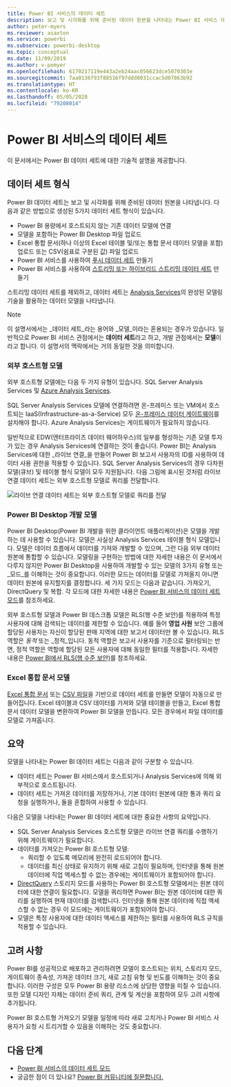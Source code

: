 ```yaml
---
title: Power BI 서비스의 데이터 세트
description: 보고 및 시각화를 위해 준비된 데이터 원본을 나타내는 Power BI 서비스 데이터 세트를 이해합니다.
author: peter-myers
ms.reviewer: asaxton
ms.service: powerbi
ms.subservice: powerbi-desktop
ms.topic: conceptual
ms.date: 11/09/2019
ms.author: v-pemyer
ms.openlocfilehash: 6170217119e443a2eb24aac056623dce5070303e
ms.sourcegitcommit: 7aa0136f93f88516f97ddd8031ccac5d07863b92
ms.translationtype: HT
ms.contentlocale: ko-KR
ms.lasthandoff: 05/05/2020
ms.locfileid: "79208014"
---
```

# <a name="datasets-in-the-power-bi-service"></a>Power BI 서비스의 데이터 세트

이 문서에서는 Power BI 데이터 세트에 대한 기술적 설명을 제공합니다.

## <a name="dataset-types"></a>데이터 세트 형식

Power BI 데이터 세트는 보고 및 시각화를 위해 준비된 데이터 원본을 나타냅니다. 다음과 같은 방법으로 생성된 5가지 데이터 세트 형식이 있습니다.

- Power BI 용량에서 호스트되지 않는 기존 데이터 모델에 연결
- 모델을 포함하는 Power BI Desktop 파일 업로드
- Excel 통합 문서(하나 이상의 Excel 테이블 및/또는 통합 문서 데이터 모델을 포함) 업로드 또는 CSV(쉼표로 구분된 값) 파일 업로드
- Power BI 서비스를 사용하여 [푸시 데이터 세트](developer/automation/walkthrough-push-data.md) 만들기
- Power BI 서비스를 사용하여 [스트리밍 또는 하이브리드 스트리밍 데이터 세트](service-real-time-streaming.md) 만들기

스트리밍 데이터 세트를 제외하고, 데이터 세트는 [Analysis Services](/analysis-services/analysis-services-overview)의 완성된 모델링 기술을 활용하는 데이터 모델을 나타냅니다.

> [!NOTE]
> 이 설명서에서는 _데이터 세트_라는 용어와 _모델_이라는 혼용되는 경우가 있습니다. 일반적으로 Power BI 서비스 관점에서는 **데이터 세트**라고 하고, 개발 관점에서는 **모델**이라고 합니다. 이 설명서의 맥락에서는 거의 동일한 것을 의미합니다.

### <a name="external-hosted-models"></a>외부 호스트형 모델

외부 호스트형 모델에는 다음 두 가지 유형이 있습니다. SQL Server Analysis Services 및 [Azure Analysis Services](/azure/analysis-services/analysis-services-overview).

SQL Server Analysis Services 모델에 연결하려면 온-프레미스 또는 VM에서 호스트되는 IaaS(Infrastructure-as-a-Service) 모두 [온-프레미스 데이터 게이트웨이](service-gateway-onprem.md)를 설치해야 합니다. Azure Analysis Services는 게이트웨이가 필요하지 않습니다.

일반적으로 EDW(엔터프라이즈 데이터 웨어하우스)의 일부를 형성하는 기존 모델 투자가 있는 경우 Analysis Services에 연결하는 것이 좋습니다. Power BI는 Analysis Services에 대한 _라이브 연결_을 만들어 Power BI 보고서 사용자의 ID를 사용하여 데이터 사용 권한을 적용할 수 있습니다. SQL Server Analysis Services의 경우 다차원 모델(큐브) 및 테이블 형식 모델이 모두 지원됩니다. 다음 그림에 표시된 것처럼 라이브 연결 데이터 세트는 외부 호스트형 모델로 쿼리를 전달합니다.

![라이브 연결 데이터 세트는 외부 호스트형 모델로 쿼리를 전달](media/service-datasets-understand/live-connection-dataset.png)

### <a name="power-bi-desktop-developed-models"></a>Power BI Desktop 개발 모델

Power BI Desktop(Power BI 개발을 위한 클라이언트 애플리케이션)은 모델을 개발하는 데 사용할 수 있습니다. 모델은 사실상 Analysis Services 테이블 형식 모델입니다. 모델은 데이터 흐름에서 데이터를 가져와 개발할 수 있으며, 그런 다음 외부 데이터 원본에 통합할 수 있습니다. 모델링을 구현하는 방법에 대한 자세한 내용은 이 문서에서 다루지 않지만 Power BI Desktop을 사용하여 개발할 수 있는 모델의 3가지 유형 또는 _모드_를 이해하는 것이 중요합니다. 이러한 모드는 데이터를 모델로 가져올지 아니면 데이터 원본에 유지할지를 결정합니다. 세 가지 모드는 다음과 같습니다. 가져오기, DirectQuery 및 복합. 각 모드에 대한 자세한 내용은 [Power BI 서비스의 데이터 세트 모드](service-dataset-modes-understand.md)를 참조하세요.

외부 호스트형 모델과 Power BI 데스크톱 모델은 RLS(행 수준 보안)를 적용하여 특정 사용자에 대해 검색되는 데이터를 제한할 수 있습니다. 예를 들어 **영업 사원** 보안 그룹에 할당된 사용자는 자신이 할당된 판매 지역에 대한 보고서 데이터만 볼 수 있습니다. RLS 역할은 _동적_ 또는 _정적_입니다. 동적 역할은 보고서 사용자를 기준으로 필터링되는 반면, 정적 역할은 역할에 할당된 모든 사용자에 대해 동일한 필터를 적용합니다. 자세한 내용은 [Power BI에서 RLS(행 수준 보안)](service-admin-rls.md)를 참조하세요.

### <a name="excel-workbook-models"></a>Excel 통합 문서 모델

[Excel 통합 문서](service-excel-workbook-files.md) 또는 [CSV 파일](service-comma-separated-value-files.md)을 기반으로 데이터 세트를 만들면 모델이 자동으로 만들어집니다. Excel 테이블과 CSV 데이터를 가져와 모델 테이블을 만들고, Excel 통합 문서 데이터 모델을 변환하여 Power BI 모델을 만듭니다. 모든 경우에서 파일 데이터를 모델로 가져옵니다.

## <a name="summary"></a>요약

모델을 나타내는 Power BI 데이터 세트는 다음과 같이 구분할 수 있습니다.

- 데이터 세트는 Power BI 서비스에서 호스트되거나 Analysis Services에 의해 외부적으로 호스트됩니다.
- 데이터 세트는 가져온 데이터를 저장하거나, 기본 데이터 원본에 대한 통과 쿼리 요청을 실행하거나, 둘을 혼합하여 사용할 수 있습니다.

다음은 모델을 나타내는 Power BI 데이터 세트에 대한 중요한 사항의 요약입니다.

- SQL Server Analysis Services 호스트형 모델은 라이브 연결 쿼리를 수행하기 위해 게이트웨이가 필요합니다.
- 데이터를 가져오는 Power BI 호스트형 모델:
  - 쿼리할 수 있도록 메모리에 완전히 로드되어야 합니다.
  - 데이터를 최신 상태로 유지하기 위해 새로 고침이 필요하며, 인터넷을 통해 원본 데이터에 직업 액세스할 수 없는 경우에는 게이트웨이가 포함되어야 합니다.
- [DirectQuery](desktop-directquery-about.md) 스토리지 모드를 사용하는 Power BI 호스트형 모델에서는 원본 데이터에 대한 연결이 필요합니다. 모델을 쿼리하면 Power BI는 원본 데이터에 대한 쿼리를 실행하여 현재 데이터를 검색합니다. 인터넷을 통해 원본 데이터에 직접 액세스할 수 없는 경우 이 모드에는 게이트웨이가 포함되어야 합니다.
- 모델은 특정 사용자에 대한 데이터 액세스를 제한하는 필터를 사용하여 RLS 규칙을 적용할 수 있습니다.

## <a name="considerations"></a>고려 사항

Power BI를 성공적으로 배포하고 관리하려면 모델이 호스트되는 위치, 스토리지 모드, 게이트웨이 종속성, 가져온 데이터 크기, 새로 고침 유형 및 빈도를 이해하는 것이 중요합니다. 이러한 구성은 모두 Power BI 용량 리소스에 상당한 영향을 미칠 수 있습니다. 또한 모델 디자인 자체는 데이터 준비 쿼리, 관계 및 계산을 포함하여 모두 고려 사항에 추가됩니다.

Power BI 호스트형 가져오기 모델을 일정에 따라 새로 고치거나 Power BI 서비스 사용자가 요청 시 트리거할 수 있음을 이해하는 것도 중요합니다.

## <a name="next-steps"></a>다음 단계

- [Power BI 서비스의 데이터 세트 모드](service-dataset-modes-understand.md)
- 궁금한 점이 더 있나요? [Power BI 커뮤니티에 질문합니다.](https://community.powerbi.com/)
